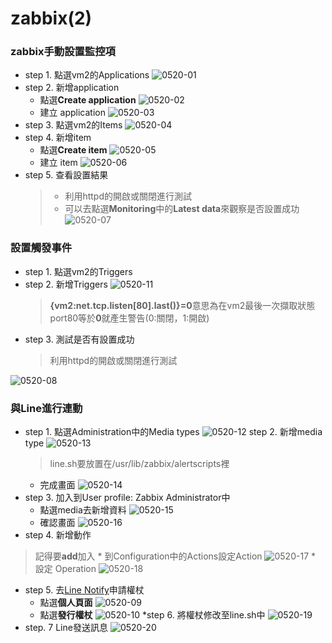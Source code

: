 # zabbix(2)
### zabbix手動設置監控項
* step 1. 點選vm2的Applications
    ![0520-01](./img/20200520/0520-01.png)
* step 2. 新增application
    * 點選**Create application**
        ![0520-02](./img/20200520/0520-02.png)
    * 建立 application
        ![0520-03](./img/20200520/0520-03.png)
* step 3. 點選vm2的Items
    ![0520-04](./img/20200520/0520-04.png)
* step 4. 新增item
    * 點選**Create item**
        ![0520-05](./img/20200520/0520-05.png)
    * 建立 item
        ![0520-06](./img/20200520/0520-06.png)
* step 5. 查看設置結果
    >* 利用httpd的開啟或關閉進行測試
    >* 可以去點選**Monitoring**中的**Latest data**來觀察是否設置成功
![0520-07](./img/20200520/0520-07.png)
### 設置觸發事件
* step 1. 點選vm2的Triggers
* step 2. 新增Triggers
    ![0520-11](./img/20200520/0520-11.png)
    > **{vm2:net.tcp.listen[80].last()}=0**意思為在vm2最後一次擷取狀態port80等於**0**就產生警告(0:關閉，1:開啟)
* step 3. 測試是否有設置成功
    >利用httpd的開啟或關閉進行測試

![0520-08](./img/20200520/0520-08.png)
### 與Line進行連動
* step 1. 點選Administration中的Media types
    ![0520-12](./img/20200520/0520-12.png)
step 2. 新增media type
    ![0520-13](./img/20200520/0520-13.png)
    >line.sh要放置在/usr/lib/zabbix/alertscripts裡
    * 完成畫面
        ![0520-14](./img/20200520/0520-14.png)
* step 3. 加入到User profile: Zabbix Administrator中
    * 點選media去新增資料
        ![0520-15](./img/20200520/0520-15.png)
    * 確認畫面
        ![0520-16](./img/20200520/0520-16.png)
* step 4. 新增動作
> 記得要**add**加入
    * 到Configuration中的Actions設定Action
        ![0520-17](./img/20200520/0520-17.png)
    * 設定 Operation
        ![0520-18](./img/20200520/0520-18.png)
* step 5. 去[Line Notify](https://notify-bot.line.me/zh_TW/)申請權杖
    * 點選**個人頁面**
        ![0520-09](./img/20200520/0520-09.png)
    * 點選**發行權杖**
        ![0520-10](./img/20200520/0520-10.png)
*step 6. 將權杖修改至line.sh中
    ![0520-19](./img/20200520/0520-19.png)
* step. 7 Line發送訊息
    ![0520-20](./img/20200520/0520-20.png)

